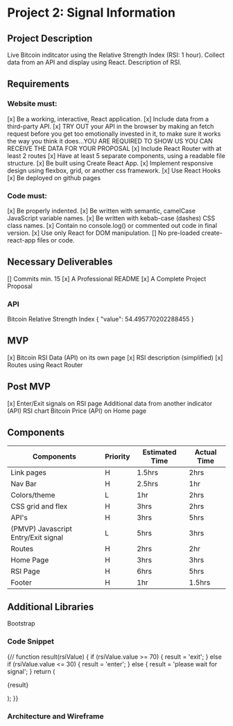 # Project 2: Signal Information

## Project Description
Live Bitcoin inditcator using the Relative Strength Index (RSI: 1 hour).
Collect data from an API and display using React. 
Description of RSI.

## Requirements
### Website must:
[x] Be a working, interactive, React application.
[x] Include data from a third-party API.
[x] TRY OUT your API in the browser by making an fetch request before you get too emotionally invested in it, to make sure it works the way you think it does...YOU ARE REQUIRED TO SHOW US YOU CAN RECEIVE THE DATA FOR YOUR PROPOSAL
[x] Include React Router with at least 2 routes
[x] Have at least 5 separate components, using a readable file structure.
[x] Be built using Create React App.
[x] Implement responsive design using flexbox, grid, or another css framework.
[x] Use React Hooks
[x] Be deployed on github pages


### Code must:
[x] Be properly indented.
[x] Be written with semantic, camelCase JavaScript variable names.
[x] Be written with kebab-case (dashes) CSS class names.
[x] Contain no console.log() or commented out code in final version.
[x] Use only React for DOM manipulation.
[] No pre-loaded create-react-app files or code.

## Necessary Deliverables
[] Commits min. 15
[x] A Professional README
[x] A Complete Project Proposal

### API
Bitcoin Relative Strength Index
{
"value": 54.495770202288455
}



## MVP
[x] Bitcoin RSI Data (API) on its own page
[x] RSI description (simplified)
[x] Routes using React Router

## Post MVP
[x] Enter/Exit signals on RSI page
Additional data from another indicator (API)
RSI chart
Bitcoin Price (API) on Home page

## Components

| Components | Priority | Estimated Time | Actual Time |
| ---------- | -------- | -------------- | ----------- |
| Link pages | H | 1.5hrs | 2hrs | 
| Nav Bar | H | 2.5hrs | 1hr |
| Colors/theme | L | 1hr | 2hrs |
| CSS grid and flex | H | 3hrs | 2hrs | 
| API's | H | 3hrs | 5hrs | 
| (PMVP) Javascript Entry/Exit signal | L | 5hrs | 3hrs |
| Routes | H | 2hrs | 2hr |
| Home Page | H | 3hrs | 3hrs |
| RSI Page | H | 6hrs | 5hrs |
| Footer | H | 1hr | 1.5hrs |


## Additional Libraries
Bootstrap

### Code Snippet

{// function result(rsiValue) {
            if (rsiValue.value >= 70) {
          result = 'exit';
        } 
        else if (rsiValue.value <= 30) {
            result = 'enter';
            }
        else {
          result = 'please wait for signal';
        }
        return (
            <p>{result}</p>
            );
    }}

### Architecture and Wireframe